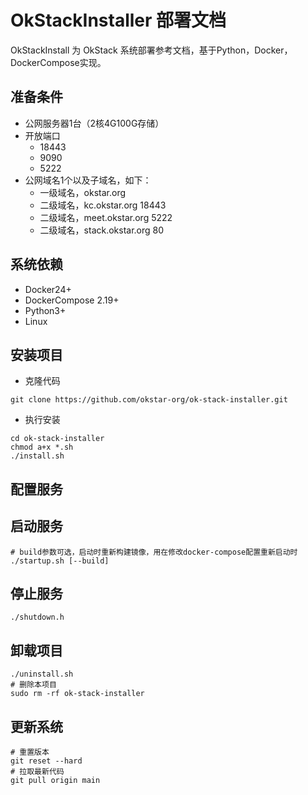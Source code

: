 # OkStackInstaller 部署文档
OkStackInstall 为 OkStack 系统部署参考文档，基于Python，Docker，DockerCompose实现。

## 准备条件
- 公网服务器1台（2核4G100G存储）
- 开放端口
    - 18443
    - 9090
    - 5222
- 公网域名1个以及子域名，如下：
    - 一级域名，okstar.org
    - 二级域名，kc.okstar.org    18443
    - 二级域名，meet.okstar.org  5222
    - 二级域名，stack.okstar.org 80

## 系统依赖
- Docker24+
- DockerCompose 2.19+
- Python3+
- Linux


## 安装项目
- 克隆代码
```shell
git clone https://github.com/okstar-org/ok-stack-installer.git
```

- 执行安装
```shell
cd ok-stack-installer
chmod a+x *.sh
./install.sh
```

## 配置服务


## 启动服务
```shell
# build参数可选，启动时重新构建镜像，用在修改docker-compose配置重新启动时
./startup.sh [--build]
```

## 停止服务
```shell
./shutdown.h
```

## 卸载项目
```shell
./uninstall.sh
# 删除本项目
sudo rm -rf ok-stack-installer
```

## 更新系统
```shell
# 重置版本
git reset --hard
# 拉取最新代码
git pull origin main
```

